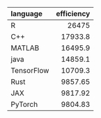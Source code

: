 | language   |   efficiency |
|:-----------|-------------:|
| R          |     26475    |
| C++        |     17933.8  |
| MATLAB     |     16495.9  |
| java       |     14859.1  |
| TensorFlow |     10709.3  |
| Rust       |      9857.65 |
| JAX        |      9817.92 |
| PyTorch    |      9804.83 |